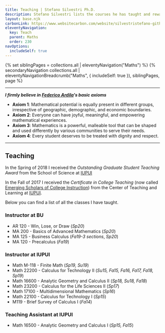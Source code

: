 ```yaml
---
title: Teaching | Stefano Silvestri Ph.D.
description: Stefano Silvestri lists the courses he has taught and rewards/certifications he has obtained.
layout: base.njk
carbonLink: https://www.websitecarbon.com/website/silvestristefano-github-io-maths-teaching/
eleventyNavigation:
  key: Teach
  parent: Maths
  order: 230
navOptions:
  includeSelf: true
---
```


{% set siblingPages = collections.all | eleventyNavigation("Maths") %}
{% secondaryNavigation collections.all | eleventyNavigationBreadcrumb("Maths", { includeSelf: true }), siblingPages, page  %}

---
***I firmly believe in [Federico Ardila](https://fardila.com/)'s basic axioms***

- **Axiom 1**: Mathematical potential is equally present in different groups, irrespective of geographic, demographic, and economic boundaries.
- **Axiom 2**: Everyone can have joyful, meaningful, and empowering mathematical experiences.
- **Axiom 3**: Mathematics is a powerful, malleable tool that can be shaped and used differently by various communities to serve their needs.
- **Axiom 4**: Every student deserves to be treated with dignity and respect. 

---

## Teaching
In the Spring of 2018 I received the *Outstanding Graduate Student Teaching Award* from the School of Science at [IUPUI](https://science.indianapolis.iu.edu/)

In the Fall of 2017 I received the *Certificate in College Teaching* (now called [Emerging Scholars of College Instruction](https://ctl.indianapolis.iu.edu/Programs/TA-Development/Emerging-Scholars-of-College-Instruction)) from the Center of Teaching and Learning at [IUPUI](https://indianapolis.iu.edu/).

Below you can find a list of all the classes I have taught.
      
### Instructor at BU

- AR 120 - Win, Lose, or Draw (*Sp20*)
- MA 200 - Basics of Advanced Mathematics (*Sp20*)
- MA 125 - Business Calculus (*Fa19-3 sections*, *Sp20*)
- MA 120 - Precalculus (*Fa19*)


### Instructor at IUPUI

- Math M-118 - Finite Math (*Sp19, Su19*)
- Math 22200 - Calculus for Technology II (*Su15, Fa15, Fa16, Fa17, Fa18, Sp19*)
- Math 16600 - Analytic Geometry and Calculus II (*Sp18, Su18, Fa18*)
- Math 23200 - Calculus for the Life Sciences II (*Sp17*)
- Math 17100 - Multidimensional Mathematics (*Sp16*)
- Math 22100 - Calculus for Technology I (*Sp15*)
- M119 - Brief Survey of Calculus I (*Fa14*)


### Teaching Assistant at IUPUI

- Math 16500 - Analytic Geometry and Calculus I (*Sp15, Fa15*)
